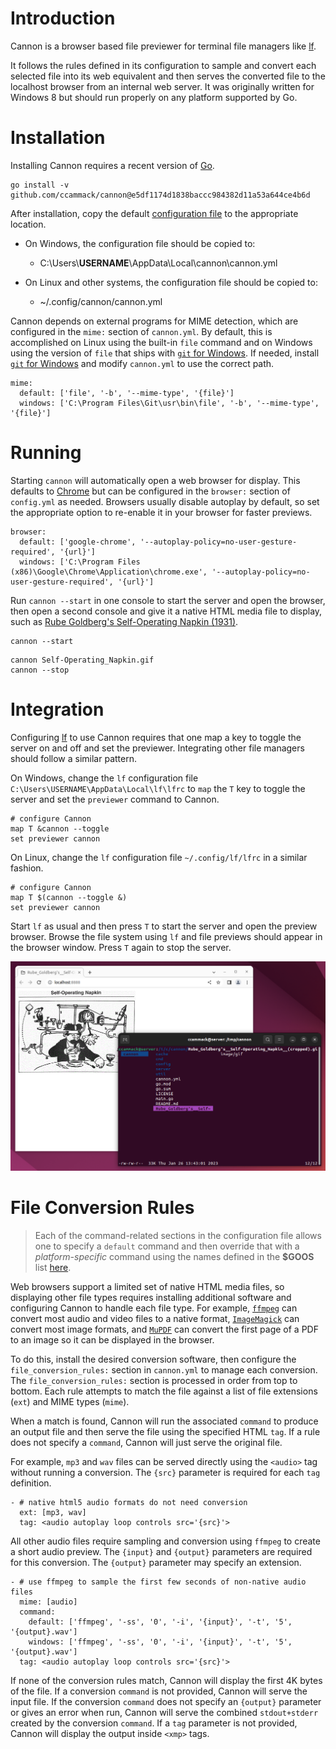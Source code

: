 # Introduction

Cannon is a browser based file previewer for terminal file managers like [lf](https://github.com/gokcehan/lf).

It follows the rules defined in its configuration to sample and convert each selected file into its web equivalent and then serves the converted file to the localhost browser from an internal web server. It was originally written for Windows 8 but should run properly on any platform supported by Go.

# Installation

Installing Cannon requires a recent version of [Go](https://go.dev/).

```
go install -v github.com/ccammack/cannon@e5df1174d1838baccc984382d11a53a644ce4b6d
```

After installation, copy the default [configuration file](https://github.com/ccammack/cannon/blob/main/cannon.yml) to the appropriate location.

* On Windows, the configuration file should be copied to:
  * C:\Users\\**USERNAME**\\AppData\\Local\\cannon\\cannon.yml

* On Linux and other systems, the configuration file should be copied to:
  * ~/.config/cannon/cannon.yml

Cannon depends on external programs for MIME detection, which are configured in the `mime:` section of `cannon.yml`. By default, this is accomplished on Linux using the built-in `file` command and on Windows using the version of `file` that ships with [`git` for Windows](https://gitforwindows.org/). If needed, install [`git` for Windows](https://gitforwindows.org/) and modify `cannon.yml` to use the correct path.

```
mime:
  default: ['file', '-b', '--mime-type', '{file}']
  windows: ['C:\Program Files\Git\usr\bin\file', '-b', '--mime-type', '{file}']
```

# Running

Starting `cannon` will automatically open a web browser for display. This defaults to [Chrome](https://www.google.com/chrome/) but can be configured in the `browser:` section of `config.yml` as needed. Browsers usually disable autoplay by default, so set the appropriate option to re-enable it in your browser for faster previews.

```
browser:
  default: ['google-chrome', '--autoplay-policy=no-user-gesture-required', '{url}']
  windows: ['C:\Program Files (x86)\Google\Chrome\Application\chrome.exe', '--autoplay-policy=no-user-gesture-required', '{url}']
```

Run `cannon --start` in one console to start the server and open the browser, then open a second console and give it a native HTML media file to display, such as [Rube Goldberg's Self-Operating Napkin (1931)](Self-Operating_Napkin.gif "Image source: Wikimedia Commons").

```
cannon --start
```

```
cannon Self-Operating_Napkin.gif
cannon --stop
```

# Integration

Configuring [lf](https://github.com/gokcehan/lf) to use Cannon requires that one map a key to toggle the server on and off and set the previewer. Integrating other file managers should follow a similar pattern.

On Windows, change the `lf` configuration file `C:\Users\USERNAME\AppData\Local\lf\lfrc` to `map` the `T` key to toggle the server and set the `previewer` command to Cannon.

```
# configure Cannon
map T &cannon --toggle
set previewer cannon
```

On Linux, change the `lf` configuration file `~/.config/lf/lfrc` in a similar fashion.

```
# configure Cannon
map T $(cannon --toggle &)
set previewer cannon
```

Start `lf` as usual and then press `T` to start the server and open the preview browser.
Browse the file system using `lf` and file previews should appear in the browser window.
Press `T` again to stop the server.

![Cannon preview](cannon-preview.png "Cannon preview")

# File Conversion Rules

> Each of the command-related sections in the configuration file allows one to specify a `default` command and then override that with a *platform-specific* command
using the names defined in the **$GOOS** list [here](https://go.dev/doc/install/source#environment).

Web browsers support a limited set of native HTML media files, so displaying other file types requires installing additional software and configuring Cannon to handle each file type. For example, [`ffmpeg`](https://ffmpeg.org/) can convert most audio and video files to a native format, [`ImageMagick`](https://imagemagick.org/) can convert most image formats, and [`MuPDF`](https://mupdf.com/) can convert the first page of a PDF to an image so it can be displayed in the browser.

To do this, install the desired conversion software, then configure the `file_conversion_rules:` section in `cannon.yml` to manage each conversion. The `file_conversion_rules:` section is processed in order from top to bottom. Each rule attempts to match the file against a list of file extensions (`ext`) and MIME types (`mime`).

When a match is found, Cannon will run the associated `command` to produce an output file and then serve the file using the specified HTML `tag`. If a rule does not specify a `command`, Cannon will just serve the original file.

For example, `mp3` and `wav` files can be served directly using the `<audio>` tag without running a conversion. The `{src}` parameter is required for each `tag` definition.

```
- # native html5 audio formats do not need conversion
  ext: [mp3, wav]
  tag: <audio autoplay loop controls src='{src}'>
```

All other audio files require sampling and conversion using `ffmpeg` to create a short audio preview. The `{input}` and `{output}` parameters are required for this conversion. The `{output}` parameter may specify an extension.

```
- # use ffmpeg to sample the first few seconds of non-native audio files
  mime: [audio]
  command:
    default: ['ffmpeg', '-ss', '0', '-i', '{input}', '-t', '5', '{output}.wav']
    windows: ['ffmpeg', '-ss', '0', '-i', '{input}', '-t', '5', '{output}.wav']
  tag: <audio autoplay loop controls src='{src}'>
```

If none of the conversion rules match, Cannon will display the first 4K bytes of the file.
If a conversion `command` is not provided, Cannon will serve the input file.
If the conversion `command` does not specify an `{output}` parameter or gives an error when run,
Cannon will serve the combined `stdout+stderr` created by the conversion `command`.
If a `tag` parameter is not provided, Cannon will display the output inside `<xmp>` tags.
